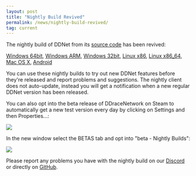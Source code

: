 ```yaml
---
layout: post
title: "Nightly Build Revived"
permalink: /news/nightly-build-revived/
tag: current
---
```

The nightly build of DDNet from its [source code](https://github.com/ddnet/ddnet/) has been revived:

<a href="/downloads/DDNet-nightly-win64.zip">Windows&nbsp;64bit</a>, <a href="/downloads/DDNet-nightly-win-arm64.zip">Windows&nbsp;ARM</a>, <a href="/downloads/DDNet-nightly-win32.zip">Windows&nbsp;32bit</a>, <a href="/downloads/DDNet-nightly-linux_x86.tar.xz">Linux&nbsp;x86</a>, <a href="/downloads/DDNet-nightly-linux_x86_64.tar.xz">Linux&nbsp;x86_64</a>, <a href="/downloads/DDNet-nightly-macos.dmg">Mac&nbsp;OS&nbsp;X</a>, <a href="/downloads/DDNet-nightly.apk">Android</a>

You can use these nightly builds to try out new DDNet features before they're released and report problems and suggestions. The nightly client does not auto-update, instead you will get a notification when a new regular DDNet version has been released.

You can also opt into the beta release of DDraceNetwork on Steam to automatically get a new test version every day by clicking on Settings and then Properties...:

<img class="demo" src="/_uploads/steambeta1.png">

In the new window select the BETAS tab and opt into "beta - Nightly Builds":

<img class="demo" src="/_uploads/steambeta2.png">

Please report any problems you have with the nightly build on our [Discord](https://ddnet.org/discord) or directly on [GitHub](https://github.com/ddnet/ddnet/issues/).
